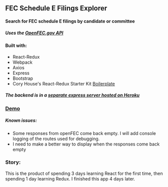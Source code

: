 ## FEC Schedule E Filings Explorer

#### Search for FEC schedule E filings by candidate or committee


##### Uses the [OpenFEC.gov API](https://api.open.fec.gov/developers/)


#### Built with:
- React-Redux
- Webpack
- Axios
- Express
- Bootstrap
- Cory House's React-Redux Starter Kit [Boilerplate](https://github.com/coryhouse/pluralsight-redux-starter)

##### The backend is in a [separate express server hosted on Heroku](https://github.com/elliothimmelfarb/section-e-explorer-backend)


### [Demo](http://fec-schedule-e-explorer.surge.sh/)


##### Known issues:
- Some responses from openFEC come back empty. I will add console logging of the routes used for debugging.
- I need to make a better way to display when the responses come back empty


### Story:
This is the product of spending 3 days learning React for the first time, then spending 1 day learning Redux. I finished this app 4 days later.
